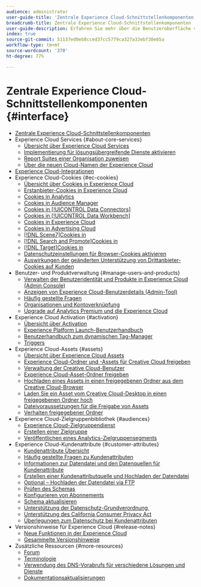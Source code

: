 ```yaml
---
audience: administrator
user-guide-title: 'Zentrale Experience Cloud-Schnittstellenkomponenten '
breadcrumb-title: Zentrale Experience Cloud-Schnittstellenkomponenten
user-guide-description: Erfahren Sie mehr über die Benutzeroberfläche von Experience Cloud, konfigurieren Sie Voreinstellungen, suchen Sie nach Hilfe und Geschäftsobjekten. Hier erhalten Sie Hilfe zu Benutzer- und Produktverwaltung, Kundenattributen, Zielgruppenbibliothek, Cookies und Experience Cloud-Assets.
index: true
source-git-commit: 51137ed0eb8cced37cc5779ca327a33ebf30e65a
workflow-type: tm+mt
source-wordcount: '370'
ht-degree: 77%

---
```



# Zentrale Experience Cloud-Schnittstellenkomponenten {#interface}

+ [Zentrale Experience Cloud-Schnittstellenkomponenten](experience-cloud.md)
+ Experience Cloud Services {#about-core-services}
   + [Übersicht über Experience Cloud Services](core-services-landing.md)
   + [Implementierung für lösungsübergreifende Dienste aktivieren](core-services/core-services.md)
   + [Report Suites einer Organisation zuweisen](core-services/report-suite-mapping.md)
   + [Über die neuen Cloud-Namen der Experience Cloud](solutions-core-services.md)
+ [Experience Cloud-Integrationen](marketing-cloud-integrations.md)
+ Experience Cloud-Cookies {#ec-cookies}
   + [Übersicht über Cookies in Experience Cloud](cookies/cookies-privacy.md)
   + [Erstanbieter-Cookies in Experience Cloud](cookies/cookies-first-party.md)
   + [Cookies in Analytics](cookies/cookies-analytics.md)
   + [Cookies in Audience Manager](cookies/cookies-am.md)
   + [Cookies in [!UICONTROL Data Connectors]](cookies/cookies-dc.md)
   + [Cookies in [!UICONTROL Data Workbench]](cookies/cookies-insight.md)
   + [Cookies in Experience Cloud](cookies/cookies-mc.md)
   + [Cookies in Advertising Cloud](cookies/cookies-advertising-cloud.md)
   + [[!DNL Scene7]Cookies in ](cookies/cookies-s7.md)
   + [[!DNL Search and Promote]Cookies in ](cookies/cookies-snp.md)
   + [[!DNL Target]Cookies in ](cookies/cookies-target.md)
   + [Datenschutzeinstellungen für Browser-Cookies aktivieren](cookies/browser-cookie-settings.md)
   + [Auswirkungen der geänderten Unterstützung von Drittanbieter-Cookies auf Kunden](cookies/cookies-thirdparty.md)
+ Benutzer- und Produktverwaltung {#manage-users-and-products}
   + [Verwalten der Benutzeridentität und Produkte in Experience Cloud (Admin Console)](admin-getting-started/admin-getting-started.md)
   + [Anzeigen von Experience Cloud-Benutzerdetails (Admin-Tool)](admin-getting-started/admin-tool-experience-cloud.md)
   + [Häufig gestellte Fragen](admin-getting-started/faq.md)
   + [Organisationen und Kontoverknüpfung](admin-getting-started/organizations.md)
   + [Upgrade auf Analytics Premium und die Experience Cloud](admin-getting-started/upgrade-to-analytics-premium.md)
+ Experience Cloud Activation {#activation}
   + [Übersicht über Activation](activation/activation.md)
   + [Experience Platform Launch-Benutzerhandbuch](https://experienceleague.adobe.com/docs/launch/using/overview.html?lang=en)
   + [Benutzerhandbuch zum dynamischen Tag-Manager](https://experienceleague.adobe.com/docs/dtm/using/dtm-home.html?lang=en)
   + [Triggers](activation/triggers.md)
+ Experience Cloud-Assets {#assets}
   + [Übersicht über Experience Cloud Assets](experience-cloud-assets/experience-cloud-assets.md)
   + [Experience Cloud-Ordner und -Assets für Creative Cloud freigeben](experience-cloud-assets/creative-cloud.md)
   + [Verwaltung der Creative Cloud-Benutzer](experience-cloud-assets/t-admin-add-cc-user.md)
   + [Experience Cloud-Asset-Ordner freigeben](experience-cloud-assets/t-share-creative-cloud.md)
   + [Hochladen eines Assets in einen freigegebenen Ordner aus dem Creative Cloud-Browser](experience-cloud-assets/t-upload-asset-cc.md)
   + [Laden Sie ein Asset vom Creative Cloud-Desktop in einen freigegebenen Ordner hoch](experience-cloud-assets/t-cc-asset-upload-thor.md)
   + [Dateivoraussetzungen für die Freigabe von Assets](experience-cloud-assets/assets-file-reqs.md)
   + [Verhalten freigegebener Ordner](experience-cloud-assets/asset-behavior.md)
+ Experience Cloud-Zielgruppenbibliothek {#audiences}
   + [Experience Cloud-Zielgruppendienst](audience-library/audience-library.md)
   + [Erstellen einer Zielgruppe](audience-library/t-audience-create.md)
   + [Veröffentlichen eines Analytics-Zielgruppensegments](audience-library/t-publish-audience-segment.md)
+ Experience Cloud-Kundenattribute {#customer-attributes}
   + [Kundenattribute  Übersicht](attributes/attributes.md)
   + [Häufig gestellte Fragen zu Kundenattributen](attributes/faq-crs.md)
   + [Informationen zur Datendatei und den Datenquellen für Kundenattribute](attributes/crs-data-file.md)
   + [Erstellen einer Kundenattributquelle und Hochladen der Datendatei](attributes/t-crs-usecase.md)
   + [Optional – Hochladen der Datendatei via FTP](attributes/t-upload-attributes-ftp.md)
   + [Prüfen des Schemas](attributes/validate-schema.md)
   + [Konfigurieren von Abonnements](attributes/subscription.md)
   + [Schema aktualisieren](attributes/t-update-schema.md)
   + [Unterstützung der Datenschutz-Grundverordnung ](attributes/gdpr.md)
   + [Unterstützung des California Consumer Privacy Act](attributes/ccpa.md)
   + [Überlegungen zum Datenschutz bei Kundenattributen](attributes/privacy-mac.md)
+ Versionshinweise für Experience Cloud {#release-notes}
   + [Neue Funktionen in der Experience Cloud](https://experienceleague.adobe.com/docs/release-notes/experience-cloud/current.html?lang=en)
   + [Gesammelte Versionshinweise](marketing-cloud-interface/release-notes.md)
+ Zusätzliche Ressourcen {#more-resources}
   + [Forum](https://experienceleaguecommunities.adobe.com/)
   + [Terminologie](terms.md)
   + [Verwendung des DNS-Vorabrufs für verschiedene Lösungen und Dienste](dns-prefetch.md)
   + [Dokumentationsaktualisierungen](doc-updates.md)
